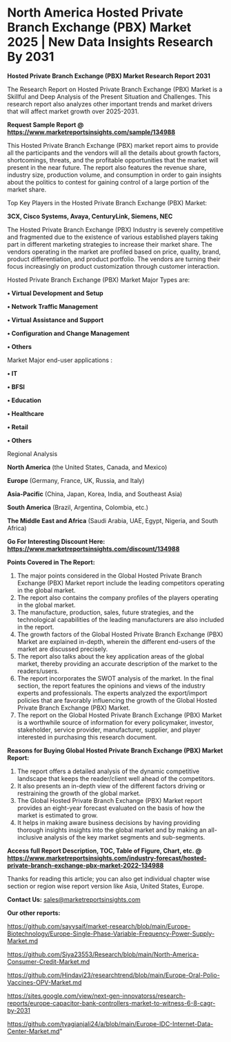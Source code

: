 # North America Hosted Private Branch Exchange (PBX) Market 2025 | New Data Insights Research By 2031

<strong>Hosted Private Branch Exchange (PBX) Market Research Report 2031</strong>

The Research Report on Hosted Private Branch Exchange (PBX) Market is a Skillful and Deep Analysis of the Present Situation and Challenges. This research report also analyzes other important trends and market drivers that will affect market growth over 2025-2031.

<strong>Request Sample Report @ <a href=https://www.marketreportsinsights.com/sample/134988>https://www.marketreportsinsights.com/sample/134988</a></strong>

This Hosted Private Branch Exchange (PBX) market report aims to provide all the participants and the vendors will all the details about growth factors, shortcomings, threats, and the profitable opportunities that the market will present in the near future. The report also features the revenue share, industry size, production volume, and consumption in order to gain insights about the politics to contest for gaining control of a large portion of the market share.

Top Key Players in the Hosted Private Branch Exchange (PBX) Market:

<strong>3CX, Cisco Systems, Avaya, CenturyLink, Siemens, NEC</strong>

The Hosted Private Branch Exchange (PBX) Industry is severely competitive and fragmented due to the existence of various established players taking part in different marketing strategies to increase their market share. The vendors operating in the market are profiled based on price, quality, brand, product differentiation, and product portfolio. The vendors are turning their focus increasingly on product customization through customer interaction.

Hosted Private Branch Exchange (PBX) Market Major Types are:

<strong>• Virtual Development and Setup

• Network Traffic Management

• Virtual Assistance and Support

• Configuration and Change Management

• Others</strong>

Market Major end-user applications :

<strong>• IT

• BFSI

• Education

• Healthcare

• Retail

• Others</strong>

Regional Analysis

</u><strong><b>North America</b></strong> (the United States, Canada, and Mexico)

<strong><b>Europe </b></strong>(Germany, France, UK, Russia, and Italy)

<strong><b>Asia-Pacific</b></strong> (China, Japan, Korea, India, and Southeast Asia)

<strong><b>South America</b></strong> (Brazil, Argentina, Colombia, etc.)

<strong><b>The Middle East and Africa</b></strong> (Saudi Arabia, UAE, Egypt, Nigeria, and South Africa)

<strong>Go For Interesting Discount Here: <a href=https://www.marketreportsinsights.com/discount/134988>https://www.marketreportsinsights.com/discount/134988</a></strong>

<strong>Points Covered in The Report:</strong>
<ol>
  <li>The major points considered in the Global Hosted Private Branch Exchange (PBX) Market report include the leading competitors operating in the global market.</li>
  <li>The report also contains the company profiles of the players operating in the global market.</li>
  <li>The manufacture, production, sales, future strategies, and the technological capabilities of the leading manufacturers are also included in the report.</li>
  <li>The growth factors of the Global Hosted Private Branch Exchange (PBX) Market are explained in-depth, wherein the different end-users of the market are discussed precisely.</li>
  <li>The report also talks about the key application areas of the global market, thereby providing an accurate description of the market to the readers/users.</li>
  <li>The report incorporates the SWOT analysis of the market. In the final section, the report features the opinions and views of the industry experts and professionals. The experts analyzed the export/import policies that are favorably influencing the growth of the Global Hosted Private Branch Exchange (PBX) Market.</li>
  <li>The report on the Global Hosted Private Branch Exchange (PBX) Market is a worthwhile source of information for every policymaker, investor, stakeholder, service provider, manufacturer, supplier, and player interested in purchasing this research document.</li>
</ol>
<strong>Reasons for Buying Global Hosted Private Branch Exchange (PBX) Market Report:</strong>

<ol>
  <li>The report offers a detailed analysis of the dynamic competitive landscape that keeps the reader/client well ahead of the competitors.</li>
  <li>It also presents an in-depth view of the different factors driving or restraining the growth of the global market.</li>
  <li>The Global Hosted Private Branch Exchange (PBX) Market report provides an eight-year forecast evaluated on the basis of how the market is estimated to grow.</li>
  <li>It helps in making aware business decisions by having providing thorough insights insights into the global market and by making an all-inclusive analysis of the key market segments and sub-segments.</li>
</ol>
<strong>Access full Report Description, TOC, Table of Figure, Chart, etc. @ <a href=https://www.marketreportsinsights.com/industry-forecast/hosted-private-branch-exchange-pbx-market-2022-134988>https://www.marketreportsinsights.com/industry-forecast/hosted-private-branch-exchange-pbx-market-2022-134988</a></strong>


Thanks for reading this article; you can also get individual chapter wise section or region wise report version like Asia, United States, Europe.

<strong>Contact Us:</strong>
sales@marketreportsinsights.com

<strong>Our other reports:</strong>

<a href=https://github.com/sayysaif/market-research/blob/main/Europe-Biotechnology/Europe-Single-Phase-Variable-Frequency-Power-Supply-Market.md>https://github.com/sayysaif/market-research/blob/main/Europe-Biotechnology/Europe-Single-Phase-Variable-Frequency-Power-Supply-Market.md</a>

<a href=https://github.com/Siya23553/Research/blob/main/North-America-Consumer-Credit-Market.md>https://github.com/Siya23553/Research/blob/main/North-America-Consumer-Credit-Market.md</a>

<a href=https://github.com/Hindavi23/researchtrend/blob/main/Europe-Oral-Polio-Vaccines-OPV-Market.md>https://github.com/Hindavi23/researchtrend/blob/main/Europe-Oral-Polio-Vaccines-OPV-Market.md</a>

<a href=https://sites.google.com/view/next-gen-innovatorss/research-reports/europe-capacitor-bank-controllers-market-to-witness-6-8-cagr-by-2031>https://sites.google.com/view/next-gen-innovatorss/research-reports/europe-capacitor-bank-controllers-market-to-witness-6-8-cagr-by-2031</a>

<a href=https://github.com/tyagianjali24/a/blob/main/Europe-IDC-Internet-Data-Center-Market.md>https://github.com/tyagianjali24/a/blob/main/Europe-IDC-Internet-Data-Center-Market.md</a>"
